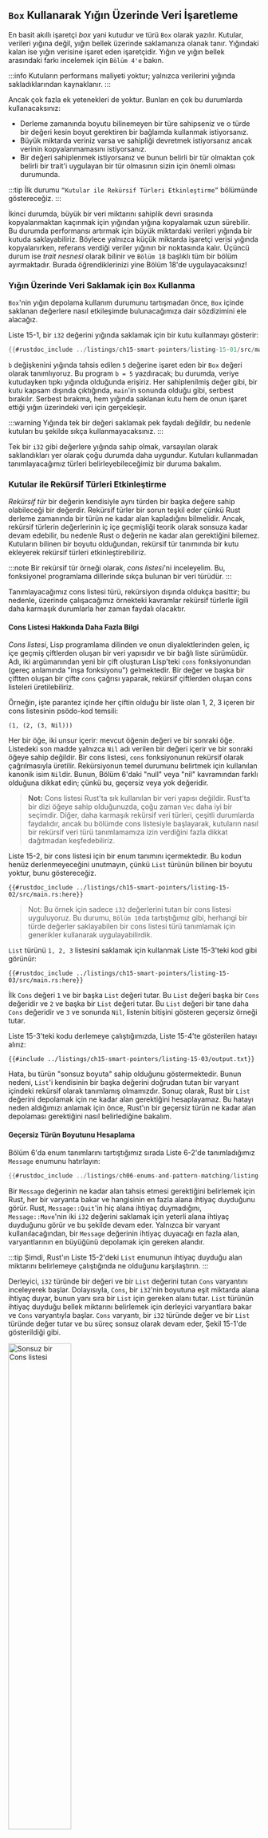 ## `Box` Kullanarak Yığın Üzerinde Veri İşaretleme

En basit akıllı işaretçi *box* yani kutudur ve türü `Box` olarak yazılır. Kutular, verileri yığına değil, yığın bellek üzerinde saklamanıza olanak tanır. Yığındaki kalan ise yığın verisine işaret eden işaretçidir. Yığın ve yığın bellek arasındaki farkı incelemek için `Bölüm 4'e` bakın.

:::info
Kutuların performans maliyeti yoktur; yalnızca verilerini yığında sakladıklarından kaynaklanır. 
:::

Ancak çok fazla ek yetenekleri de yoktur. Bunları en çok bu durumlarda kullanacaksınız:

- Derleme zamanında boyutu bilinemeyen bir türe sahipseniz ve o türde bir değeri kesin boyut gerektiren bir bağlamda kullanmak istiyorsanız.
- Büyük miktarda veriniz varsa ve sahipliği devretmek istiyorsanız ancak verinin kopyalanmamasını istiyorsanız.
- Bir değeri sahiplenmek istiyorsanız ve bunun belirli bir tür olmaktan çok belirli bir trait'i uygulayan bir tür olmasının sizin için önemli olması durumunda.

:::tip
İlk durumu `“Kutular ile Rekürsif Türleri Etkinleştirme”` bölümünde göstereceğiz. 
:::

İkinci durumda, büyük bir veri miktarını sahiplik devri sırasında kopyalanmaktan kaçınmak için yığından yığına kopyalamak uzun sürebilir. Bu durumda performansı artırmak için büyük miktardaki verileri yığında bir kutuda saklayabiliriz. Böylece yalnızca küçük miktarda işaretçi verisi yığında kopyalanırken, referans verdiği veriler yığının bir noktasında kalır. Üçüncü durum ise *trait nesnesi* olarak bilinir ve `Bölüm 18` başlıklı tüm bir bölüm ayırmaktadır. Burada öğrendiklerinizi yine Bölüm 18'de uygulayacaksınız!

### Yığın Üzerinde Veri Saklamak için `Box` Kullanma

`Box`'nin yığın depolama kullanım durumunu tartışmadan önce, `Box` içinde saklanan değerlere nasıl etkileşimde bulunacağımıza dair sözdizimini ele alacağız.

Liste 15-1, bir `i32` değerini yığında saklamak için bir kutu kullanmayı gösterir:



```rust
{{#rustdoc_include ../listings/ch15-smart-pointers/listing-15-01/src/main.rs}}
```



`b` değişkenini yığında tahsis edilen `5` değerine işaret eden bir `Box` değeri olarak tanımlıyoruz. Bu program `b = 5` yazdıracak; bu durumda, veriye kutudayken tıpkı yığında olduğunda erişiriz. Her sahiplenilmiş değer gibi, bir kutu kapsam dışında çıktığında, `main`'in sonunda olduğu gibi, serbest bırakılır. Serbest bırakma, hem yığında saklanan kutu hem de onun işaret ettiği yığın üzerindeki veri için gerçekleşir.

:::warning
Yığında tek bir değeri saklamak pek faydalı değildir, bu nedenle kutuları bu şekilde sıkça kullanmayacaksınız.
:::

Tek bir `i32` gibi değerlere yığında sahip olmak, varsayılan olarak saklandıkları yer olarak çoğu durumda daha uygundur. Kutuları kullanmadan tanımlayacağımız türleri belirleyebileceğimiz bir duruma bakalım.

### Kutular ile Rekürsif Türleri Etkinleştirme

*Rekürsif tür* bir değerin kendisiyle aynı türden bir başka değere sahip olabileceği bir değerdir. Rekürsif türler bir sorun teşkil eder çünkü Rust derleme zamanında bir türün ne kadar alan kapladığını bilmelidir. Ancak, rekürsif türlerin değerlerinin iç içe geçmişliği teorik olarak sonsuza kadar devam edebilir, bu nedenle Rust o değerin ne kadar alan gerektiğini bilemez. Kutuların bilinen bir boyutu olduğundan, rekürsif tür tanımında bir kutu ekleyerek rekürsif türleri etkinleştirebiliriz.

:::note
Bir rekürsif tür örneği olarak, *cons listesi*'ni inceleyelim. Bu, fonksiyonel programlama dillerinde sıkça bulunan bir veri türüdür.
:::

Tanımlayacağımız cons listesi türü, rekürsiyon dışında oldukça basittir; bu nedenle, üzerinde çalışacağımız örnekteki kavramlar rekürsif türlerle ilgili daha karmaşık durumlarla her zaman faydalı olacaktır.

#### Cons Listesi Hakkında Daha Fazla Bilgi

*Cons listesi*, Lisp programlama dilinden ve onun diyalektlerinden gelen, iç içe geçmiş çiftlerden oluşan bir veri yapısıdır ve bir bağlı liste sürümüdür. Adı, iki argümanından yeni bir çift oluşturan Lisp'teki `cons` fonksiyonundan (gereç anlamında "inşa fonksiyonu") gelmektedir. Bir değer ve başka bir çiftten oluşan bir çifte `cons` çağrısı yaparak, rekürsif çiftlerden oluşan cons listeleri üretilebiliriz.

Örneğin, işte parantez içinde her çiftin olduğu bir liste olan 1, 2, 3 içeren bir cons listesinin psödo-kod temsili:

```text
(1, (2, (3, Nil)))
```

Her bir öğe, iki unsur içerir: mevcut öğenin değeri ve bir sonraki öğe. Listedeki son madde yalnızca `Nil` adı verilen bir değeri içerir ve bir sonraki öğeye sahip değildir. Bir cons listesi, `cons` fonksiyonunun rekürsif olarak çağrılmasıyla üretilir. Rekürsiyonun temel durumunu belirtmek için kullanılan kanonik isim `Nil`dir. Bunun, Bölüm 6'daki "null" veya "nil" kavramından farklı olduğuna dikkat edin; çünkü bu, geçersiz veya yok değeridir.

> **Not:** Cons listesi Rust'ta sık kullanılan bir veri yapısı değildir. Rust'ta bir dizi öğeye sahip olduğunuzda, çoğu zaman `Vec` daha iyi bir seçimdir. Diğer, daha karmaşık rekürsif veri türleri, çeşitli durumlarda faydalıdır, ancak bu bölümde cons listesiyle başlayarak, kutuların nasıl bir rekürsif veri türü tanımlamamıza izin verdiğini fazla dikkat dağıtmadan keşfedebiliriz.

Liste 15-2, bir cons listesi için bir enum tanımını içermektedir. Bu kodun henüz derlenmeyeceğini unutmayın, çünkü `List` türünün bilinen bir boyutu yoktur, bunu göstereceğiz.



```rust,ignore,does_not_compile
{{#rustdoc_include ../listings/ch15-smart-pointers/listing-15-02/src/main.rs:here}}
```



> Not: Bu örnek için sadece `i32` değerlerini tutan bir cons listesi uyguluyoruz. Bu durumu, `Bölüm 10`da tartıştığımız gibi, herhangi bir türde değerler saklayabilen bir cons listesi türü tanımlamak için generikler kullanarak uygulayabilirdik.

`List` türünü `1, 2, 3` listesini saklamak için kullanmak Liste 15-3'teki kod gibi görünür:



```rust,ignore,does_not_compile
{{#rustdoc_include ../listings/ch15-smart-pointers/listing-15-03/src/main.rs:here}}
```



İlk `Cons` değeri `1` ve bir başka `List` değeri tutar. Bu `List` değeri başka bir `Cons` değeridir ve `2` ve başka bir `List` değeri tutar. Bu `List` değeri bir tane daha `Cons` değeridir ve `3` ve sonunda `Nil`, listenin bitişini gösteren geçersiz örneği tutar.

Liste 15-3'teki kodu derlemeye çalıştığımızda, Liste 15-4'te gösterilen hatayı alırız:



```console
{{#include ../listings/ch15-smart-pointers/listing-15-03/output.txt}}
```



Hata, bu türün "sonsuz boyuta" sahip olduğunu göstermektedir. Bunun nedeni, `List`'i kendisinin bir başka değerini doğrudan tutan bir varyant içindeki rekürsif olarak tanımlamış olmamızdır. Sonuç olarak, Rust bir `List` değerini depolamak için ne kadar alan gerektiğini hesaplayamaz. Bu hatayı neden aldığımızı anlamak için önce, Rust'ın bir geçersiz türün ne kadar alan depolaması gerektiğini nasıl belirlediğine bakalım.

#### Geçersiz Türün Boyutunu Hesaplama

Bölüm 6'da enum tanımlarını tartıştığımız sırada Liste 6-2'de tanımladığımız `Message` enumunu hatırlayın:

```rust
{{#rustdoc_include ../listings/ch06-enums-and-pattern-matching/listing-06-02/src/main.rs:here}}
```

Bir `Message` değerinin ne kadar alan tahsis etmesi gerektiğini belirlemek için Rust, her bir varyanta bakar ve hangisinin en fazla alana ihtiyaç duyduğunu görür. Rust, `Message::Quit`'in hiç alana ihtiyaç duymadığını, `Message::Move`'nin iki `i32` değerini saklamak için yeterli alana ihtiyaç duyduğunu görür ve bu şekilde devam eder. Yalnızca bir varyant kullanılacağından, bir `Message` değerinin ihtiyaç duyacağı en fazla alan, varyantlarının en büyüğünü depolamak için gereken alandır.

:::tip
Şimdi, Rust'ın Liste 15-2'deki `List` enumunun ihtiyaç duyduğu alan miktarını belirlemeye çalıştığında ne olduğunu karşılaştırın.
:::

Derleyici, `i32` türünde bir değeri ve bir `List` değerini tutan `Cons` varyantını inceleyerek başlar. Dolayısıyla, `Cons`, bir `i32`'nin boyutuna eşit miktarda alana ihtiyaç duyar, bunun yanı sıra bir `List` için gereken alanı tutar. `List` türünün ihtiyaç duyduğu bellek miktarını belirlemek için derleyici varyantlara bakar ve `Cons` varyantıyla başlar. `Cons` varyantı, bir `i32` türünde değer ve bir `List` türünde değer tutar ve bu süreç sonsuz olarak devam eder, Şekil 15-1'de gösterildiği gibi.

<img alt="Sonsuz bir Cons listesi" src="images/rust/img/trpl15-01.svg" class="center" style="width: 50%;" />

Şekil 15-1: Sonsuz `Cons` varyantlarından oluşan sonsuz bir `List`

#### Bilinen Boyutu Olan Rekürsif Tür Almak için `Box` Kullanma

Rust, rekürsif olarak tanımlanmış türler için ne kadar alan tahsis etmesi gerektiğini belirleyemediğinden, derleyici, bu yararlı öneri ile bir hata verir:

```text
help: insert some indirection (e.g., a `Box`, `Rc`, or `&`) to break the cycle
  |
2 |     Cons(i32, Box<List>),
  |               ++++    +
```

Bu öneride, "dolaylılık" demek, bir değeri doğrudan saklamak yerine, veri yapısını değiştirerek o değerin işaretçisini saklamamız gerektiğini belirtir.

Bir `Box` olduğu için Rust her zaman bir `Box`'nin ne kadar alan kapladığını bilir: bir işaretçinin boyutu, işaret ettiği veri miktarına bağlı olarak değişmez. Bu, `Cons` varyantı içinde doğrudan başka bir `List` değeri yerine bir `Box`'yi yerleştirebileceğimiz anlamına gelir. `Box`, yığında olacak bir sonraki `List` değerine işaret edecektir; böylece hâlâ diğeriyle birlikte listemiz vardır, ancak bu uygulama, öğeleri iç içe koymak yerine yan yana koymak gibidir.

Liste 15-2'deki `List` enumunun tanımını ve Liste 15-3'teki `List` kullanımını Liste 15-5'teki kod ile değiştirebiliriz, bu da derlenecektir:

` kullanan `List` tanımı">

```rust
{{#rustdoc_include ../listings/ch15-smart-pointers/listing-15-05/src/main.rs}}
```



:::tip
`Cons` varyantı, bir `i32` ile kutunun işaretçi verisini depolamak için gereken alan boyutunun toplamına ihtiyaç duyar. `Nil` varyantı değer depolamaz, bu nedenle `Cons` varyantından daha az alana ihtiyaç duyar.
:::

Artık her `List` değerinin boyutunun, bir `i32` ile bir kutunun işaretçi veri boyutunun toplamı kadar olacağını biliyoruz. Bir kutu kullanarak, sonsuz rekürsif zinciri kırdık, böylece derleyici bir `List` değerini depolamak için ihtiyaç duyduğu boyutu belirleyebilir. Şekil 15-2, `Cons` varyantının artık nasıl göründüğünü göstermektedir.

<img alt="Sınırlı bir Cons listesi" src="images/rust/img/trpl15-02.svg" class="center" />

Şekil 15-2: `Cons` bir `Box` tuttuğu için sonsuz boyutta olmayan bir `List`

Kutular yalnızca dolaylılık ve yığın tahsisi sağlar; diğer akıllı işaretçi türlerinde göreceğimiz gibi herhangi bir başka özel yetenekleri yoktur. Aynı zamanda bu özel yeteneklerin neden olduğu performans maliyetine de sahip değillerdir. Bu nedenle, dolaylılığın tek özellik olduğu durumlarda, cons listesi gibi durumlarda kullanışlı olabilirler. Kutular için daha fazla kullanım senaryosunu da `Bölüm 18`de inceleyeceğiz.

:::info
`Box` türü, `Deref` trait'ini uyguladığı için akıllı bir işaretçidir; bu, `Box` değerlerinin referanslar gibi kullanılmasına olanak tanır.
:::

Bir `Box` değeri kapsam dışına çıktığında, kutunun işaret ettiği yığın verisi de `Drop` trait'inin uygulanması nedeniyle temizlenir. Bu iki trait, bu bölümdeki diğer akıllı işaretçi türlerinin sağladığı işlevsellik açısından daha da önemlidir. Bu iki trait'i daha ayrıntılı olarak keşfedelim.

[trait-objects]: ch18-02-trait-objects.html#using-trait-objects-that-allow-for-values-of-different-types